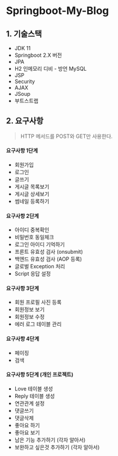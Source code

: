 # Springboot-My-Blog

## 1. 기술스택

- JDK 11
- Springboot 2.X 버전
- JPA
- H2 인메모리 디비 - 방언 MySQL
- JSP
- Security
- AJAX
- JSoup
- 부트스트랩

## 2. 요구사항

> HTTP 메서드를 POST와 GET만 사용한다.

#### 요구사항 1단계

- 회원가입
- 로그인
- 글쓰기
- 게시글 목록보기
- 게시글 상세보기
- 썸네일 등록하기

#### 요구사항 2단계

- 아이디 중복확인
- 비밀번호 동일체크
- 로그인 아이디 기억하기
- 프론트 유효성 검사 (onsubmit)
- 백엔드 유효성 검사 (AOP 등록)
- 글로벌 Exception 처리
- Script 응답 설정

#### 요구사항 3단계

- 회원 프로필 사진 등록
- 회원정보 보기
- 회원정보 수정
- 에러 로그 테이블 관리

#### 요구사항 4단계

- 페이징
- 검색

#### 요구사항 5단계  (개인 프로젝트)

- Love 테이블 생성
- Reply 테이블 생성
- 연관관계 설정
- 댓글쓰기
- 댓글삭제
- 좋아요 하기
- 좋아요 보기
- 남은 기능 추가하기 (각자 알아서)
- 보완하고 싶은것 추가하기 (각자 알아서)